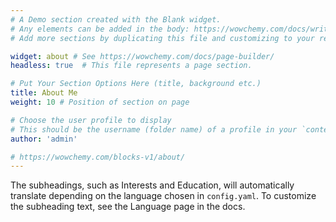 ```yaml
---
# A Demo section created with the Blank widget.
# Any elements can be added in the body: https://wowchemy.com/docs/writing-markdown-latex/
# Add more sections by duplicating this file and customizing to your requirements.

widget: about # See https://wowchemy.com/docs/page-builder/
headless: true  # This file represents a page section.

# Put Your Section Options Here (title, background etc.)
title: About Me
weight: 10 # Position of section on page

# Choose the user profile to display
# This should be the username (folder name) of a profile in your `content/authors/` folder.
author: 'admin'

# https://wowchemy.com/blocks-v1/about/
---
```


The subheadings, such as Interests and Education, will automatically translate depending on the language chosen in `config.yaml`. To customize the subheading text, see the Language page in the docs.
